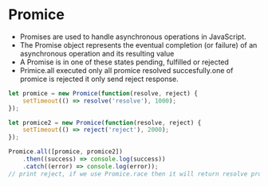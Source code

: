 # Promice

- Promises are used to handle asynchronous operations in JavaScript.
- The Promise object represents the eventual completion (or failure) of an asynchronous operation and its resulting value
- A Promise is in one of these states pending, fulfilled or rejected
- Primice.all executed only all promice resolved succesfully.one of promice is rejected it only send reject response.

```javascript
let promice = new Promice(function(resolve, reject) {
    setTimeout(() => resolve('resolve'), 1000);
});

let promice2 = new Promice(function(resolve, reject) {
    setTimeout(() => reject('reject'), 2000);
});

Promice.all([promice, promice2])
    .then((success) => console.log(success))
    .catch((error) => console.log(error));
// print reject, if we use Promice.race then it will return resolve promices

```
